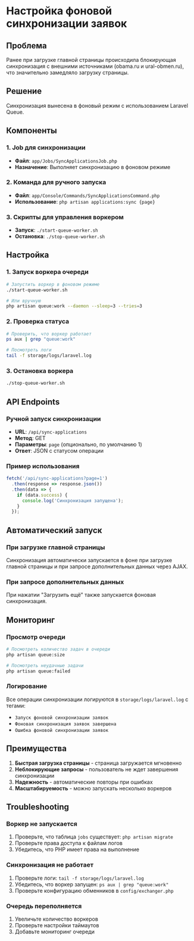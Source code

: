 # Настройка фоновой синхронизации заявок

## Проблема
Ранее при загрузке главной страницы происходила блокирующая синхронизация с внешними источниками (obama.ru и ural-obmen.ru), что значительно замедляло загрузку страницы.

## Решение
Синхронизация вынесена в фоновый режим с использованием Laravel Queue.

## Компоненты

### 1. Job для синхронизации
- **Файл**: `app/Jobs/SyncApplicationsJob.php`
- **Назначение**: Выполняет синхронизацию в фоновом режиме

### 2. Команда для ручного запуска
- **Файл**: `app/Console/Commands/SyncApplicationsCommand.php`
- **Использование**: `php artisan applications:sync {page}`

### 3. Скрипты для управления воркером
- **Запуск**: `./start-queue-worker.sh`
- **Остановка**: `./stop-queue-worker.sh`

## Настройка

### 1. Запуск воркера очереди
```bash
# Запустить воркер в фоновом режиме
./start-queue-worker.sh

# Или вручную
php artisan queue:work --daemon --sleep=3 --tries=3
```

### 2. Проверка статуса
```bash
# Проверить, что воркер работает
ps aux | grep "queue:work"

# Посмотреть логи
tail -f storage/logs/laravel.log
```

### 3. Остановка воркера
```bash
./stop-queue-worker.sh
```

## API Endpoints

### Ручной запуск синхронизации
- **URL**: `/api/sync-applications`
- **Метод**: GET
- **Параметры**: `page` (опционально, по умолчанию 1)
- **Ответ**: JSON с статусом операции

### Пример использования
```javascript
fetch('/api/sync-applications?page=1')
  .then(response => response.json())
  .then(data => {
    if (data.success) {
      console.log('Синхронизация запущена');
    }
  });
```

## Автоматический запуск

### При загрузке главной страницы
Синхронизация автоматически запускается в фоне при загрузке главной страницы и при запросе дополнительных данных через AJAX.

### При запросе дополнительных данных
При нажатии "Загрузить ещё" также запускается фоновая синхронизация.

## Мониторинг

### Просмотр очереди
```bash
# Посмотреть количество задач в очереди
php artisan queue:size

# Посмотреть неудачные задачи
php artisan queue:failed
```

### Логирование
Все операции синхронизации логируются в `storage/logs/laravel.log` с тегами:
- `Запуск фоновой синхронизации заявок`
- `Фоновая синхронизация заявок завершена`
- `Ошибка фоновой синхронизации заявок`

## Преимущества

1. **Быстрая загрузка страницы** - страница загружается мгновенно
2. **Неблокирующие запросы** - пользователь не ждет завершения синхронизации
3. **Надежность** - автоматические повторы при ошибках
4. **Масштабируемость** - можно запускать несколько воркеров

## Troubleshooting

### Воркер не запускается
1. Проверьте, что таблица `jobs` существует: `php artisan migrate`
2. Проверьте права доступа к файлам логов
3. Убедитесь, что PHP имеет права на выполнение

### Синхронизация не работает
1. Проверьте логи: `tail -f storage/logs/laravel.log`
2. Убедитесь, что воркер запущен: `ps aux | grep "queue:work"`
3. Проверьте конфигурацию обменников в `config/exchanger.php`

### Очередь переполняется
1. Увеличьте количество воркеров
2. Проверьте настройки таймаутов
3. Добавьте мониторинг очереди 

 
 
 
 
 
 
 
 
 
 